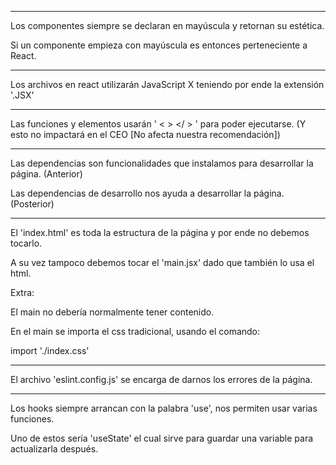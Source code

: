 
__________________________________________________________________________


Los componentes siempre se declaran en mayúscula 
y retornan su estética.

Si un componente empieza con mayúscula
es entonces perteneciente a React.

__________________________________________________________________________


Los archivos en react utilizarán JavaScript X
teniendo por ende la extensión '.JSX'

__________________________________________________________________________


Las funciones y elementos usarán ' < > </ > '
para poder ejecutarse.
(Y esto no impactará en el CEO [No afecta 
nuestra recomendación])

__________________________________________________________________________


Las dependencias son funcionalidades que instalamos para
desarrollar la página. (Anterior)

Las dependencias de desarrollo nos ayuda a desarrollar
la página. (Posterior)

__________________________________________________________________________


El 'index.html' es toda la estructura de la página
y por ende no debemos tocarlo.

A su vez tampoco debemos tocar el 'main.jsx' dado
que también lo usa el html.

Extra:

El main no debería normalmente tener contenido.

En el main se importa el css tradicional, usando el comando:

import './index.css'

__________________________________________________________________________

El archivo 'eslint.config.js' se encarga de darnos los errores
de la página.

__________________________________________________________________________

Los hooks siempre arrancan con la palabra 'use', nos permiten
usar varias funciones.

Uno de estos sería 'useState' el cual sirve para
guardar una variable para actualizarla después.